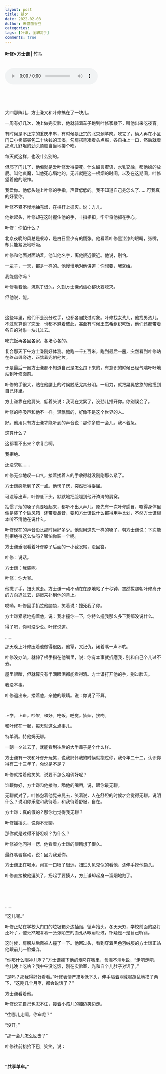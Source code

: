 ```yaml
---
layout: post
title: 朝夕
date: 2022-02-08
Author: 来盘茴香豆
categories: 
tags: [叶谦, 全职高手]
comments: true
--- 
```


#### 叶修×方士谦 | 竹马


<br/>

<audio src="https://sharefs.ali.kugou.com/202202100024/1e0baf75121ec81acea452739c32cdb3/KGTX/CLTX001/ebf135070376049f2c84cb1bc9c3b0ba.mp3" controls="controls">
  
</audio>
  
<br/><br/><br/>


大四那阵儿，方士谦又和叶修搞在了一块儿。

一周有好几次，晚上做完实验，他就骑着车子跑到叶修家楼下，叫他出来吃夜宵。

有时候是不正宗的重庆串串，有时候是正宗的北京涮羊肉。吃完了，俩人再在小区门口小卖部买包二十块钱的玉溪，勾肩搭背凑着头点燃，各自抽上一口，然后就着那点儿舒坦的劲头顺顺当当地接个吻。

每天就这样，也没什么别的。

但邪了门儿了，他偏就是爱叶修爱得要死。什么甜言蜜语，水乳交融，都他娘的放屁。叫他疯魔，叫他死心塌地的，无非就是这一根烟的时间，以及在这期间，叶修望着他的眼神。

我爱你。他低头碰上叶修的手指，声音低低的。我不知道自己是怎么了……可我真的好爱你。

叶修不紧不慢地抽完烟，在栏杆上摁灭。说：方儿。

他抬起头，叶修却在这时握住他的手，十指相扣，牢牢将他抓在手心。

叶修：你怕什么？

北京夜晚的风总是很凉，是白日里少有的慌张。他看着叶修黑漆漆的眼睛，张嘴，却只能紧张地呼吸。

叶修和他面对面站着，他叫他名字，离他很近很近。他说，别怕。

一辈子，一天，都是一样的。他慢慢地对他讲道：你想要，我就给。

我能信你吗？

叶修看着他，沉默了很久，久到方士谦的信心都快要熄灭。

但他说，能。

<br/>

这些年里，他们不是没分过手，也都各自找过对象。叶修找女孩儿，他找男孩儿。不过就算谈了恋爱，也都不避着彼此，甚至有时候王杰希组织吃饭，他们还都带着各自的对象一块儿过去。

吃完饭再各回各家。各堵心各的。

复合那天下午方士谦刚好体测。他跑一千五百米，跑到最后一圈，突然看到叶修站在终点线旁边，正揣着兜朝他笑。

于是最后一圈方士谦都不知道自己是怎么跑下来的，有意识的时候已经气喘吁吁地站到叶修面前。

叶修的手很大，贴在他腰上的时候触感尤其分明。一用力，就把晃晃悠悠的他揽到自己怀里。

方士谦靠在他肩头，低着头说：我现在太累了，没劲儿推开你。你别误会了。

叶修的呼吸声和他不一样。轻飘飘的，好像不是这个世界的人。

好。他用只有方士谦才能听到的声音说：那你多歇一会儿。我不着急。

这算什么？

这都看不出来？求复合啊。

我拒绝。

还没求呢……

叶修无奈地叹一口气，接着搂着人的手收得就没刚刚那么紧了。

方士谦感觉到了这一点。他愣了愣，突然觉得委屈。

可没等出声，叶修低下头，默默地把脸埋到他汗涔涔的肩窝。

抽惯了烟的嗓子真要哑起来，都听不出人声儿。原先有一次叶修感冒，咳得身体里像是装了个破风箱，还带着鼻音，要和方士谦说什么都得用手比划，不然方士谦根本听不清他在说什么。

叶修现在的声音没比那时候好多少。他就用这鬼一样的嗓子，朝方士谦说：下次能别拒绝得这么快吗？哪怕你装一个呢。

方士谦垂眼看着叶修脖子后面的一小截发尾，没回答。

叶修：说话。

方士谦：我装呢。

叶修：你大爷。

他撒了手，扭头就走。方士谦一动不动在在原地站了十秒钟，突然拔腿朝叶修离开的方向追过去，跳起来扑到他的背上。

哎呦。叶修回手扒拉他脑袋，笑着说：撞死我了你。

方士谦紧紧地抱着他，说：我才撞你一下，你特么撞我那么多下我都没说什么。

得了吧，你可没少说。叶修说道。

……

那天晚上叶修压着他做得很凶。他犟，又记仇，闭着嘴一声不吭。

叶修没办法，就伸了根手指在他嘴里，说：你有本事就折磨我，别和自己个儿过不去。

屋里很暗，但就算只有半滴眼泪都能看得清。方士谦打开他的手，别过脸去。

我没本事。

叶修退出来，搂着他，亲他的眼睛。说：你说了不算。

<br/>

上学，上班。吵架，和好。吃饭，睡觉。抽烟，接吻。

和叶修在一起，每天就这么点事儿。

特单调。特他妈无聊。

一朝一夕过去了，就能看到往后的大半辈子是个什么样。

方士谦有一次和叶修开玩笑，说我妈怀我的时候就抱过你，我今年二十二，认识你得有二十三年了，你说是不是？

叶修就搂着他笑笑，说要不怎么咱俩好呢？

谁跟你好，方士谦和他接吻，舔他的嘴唇，说，跟你最无聊。

无聊就对了。叶修抱着他晃来晃去，笑着说，人在舒坦的时候才会觉得无聊。说明什么？说明你乐意和我待着，和我待着舒服，自在。

方士谦：真的假的？那你也觉得我无聊？

叶修摇摇头，说你不无聊。

那你就是过得不舒坦呗？为什么？

叶修被他问得一愣。他看着方士谦的眼睛想了很久。

最终嘴唇翕动，说：因为我爱你。

方士谦正在喝水，闻言一口喷了很远，扭过头见鬼似的看他，还伸手摸他额头。

叶修直接被他逗笑了，扬起手要揍人，方士谦却起身一溜烟地跑了。

<br/><br/><br/>

……

“这儿呢。”

叶修正站在学校大门口的垃圾箱旁边抽烟，循声抬头。冬天天短，学校前面的路灯还坏了，他茫然地看着一张张陌生的面孔从眼前经过，怀疑是不是自己听错。

这时候，肩膀从后面被人撞了一下。他回过头，看到穿着黑色羽绒服的方士谦正站他跟前儿一脸嫌弃。

“你那什么眼神儿啊？”方士谦摘下他的烟叼在嘴里，含混不清地说，“走吧走吧，今儿晚上吃啥？我中午没吃饭，刚在实验室，光和自个儿肚子对话了。”

“是吗？那我得好好看看。”叶修表情严肃地低下头，伸手隔着羽绒服胡乱地摸了两下，“这刚几个月啊，都会说话了？”

方士谦看着他。

叶修说完自己也忍不住，搂着小孩儿的腰边笑边走。

“往哪儿走啊，你车呢？”

“没开。”

“那一会儿怎么回去？”

叶修往前抬抬下巴，笑笑，说：

<br/>

**“共享单车。”**

<br/><br/><br/>




